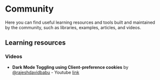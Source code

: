 # Community

Here you can find useful learning resources and tools built and maintained by
the community, such as libraries, examples, articles, and videos.

## Learning resources

### Videos

- **Dark Mode Toggling using Client-preference cookies** by
  [@rajeshdavidbabu](https://github.com/rajeshdavidbabu) - Youtube
  [link](https://www.youtube.com/watch?v=UND-kib_iw4)
